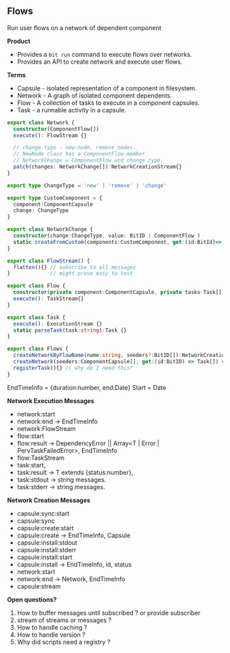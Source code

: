 **Flows**
---------
Run user flows on a network of dependent component

**Product**
- Provides a `bit run` command to execute flows over networks.
- Provides an API to create network and execute user flows.

**Terms**
- Capsule - isolated representation of a component in filesystem.
- Network - A graph of isolated component dependents.
- Flow - A collection of tasks to execute in a component capsules.
- Task - a runnable activity in a capsule.

```ts
export class Network {
  constructor(ComponentFlow[])
  execute(): FlowStream {}

  // change type - new-node, remove nodes.
  // NewNode class has a ComponentFlow member
  // NetworkChange = ComponentFlow and change type.
  patch(changes: NetworkChange[]):NetworkCreationStream{}
}

export type ChangeType = 'new' | 'remove' | 'change'

export type CustomComponent = {
  component:ComponentCapsule
  change: ChangeType
}

export class NetworkChange {
  constructor(change:ChangeType, value: BitID | ComponentFlow )
  static createFromCustom(components:CustomComponent, get:(id:BitId)=> Task[]):NetworkChange[]
}

export class FlowStream() {
  flatten(){} // subscribe to all messages
}             // might prove easy to test

export class Flow {
  constructor(private component:ComponentCapsule, private tasks:Task[]) {}
  execute(): TaskStream{}
}

export class Task {
  execute(): ExecutionStream {}
  static parseTask(task:string):Task {}
}

export class Flows {
  createNetworkByFlowName(name:string, seeders?:BitID[]):NetworkCreationStream {}  // for Run in workspace
  createNetwork(seeders:ComponentCapsule[], get:(id:BitID) => Task[]) => NetworkCreationStream {} // for compile
  registerTask(){} // why do I need this?
}
```
EndTimeInfo = {duration:number, end:Date}
Start = Date

**Network Execution Messages**
- network:start
- network:end -> EndTimeInfo
- network:FlowStream
- flow:start
- flow:result -> DependencyError || Array<T | Error | PervTaskFailedError>, EndTimeInfo
- flow:TaskStream
- task:start,
- task:result -> T extends {status:number},
- task:stdout -> string messages.
- task:stderr -> string messages.


**Network Creation Messages**
- capsule:sync:start
- capsule:sync
- capsule:create:start
- capsule:create -> EndTimeInfo, Capsule
- capsule:install:stdout
- capsule:install:stderr
- capsule:install:start
- capsule:install -> EndTimeInfo, id, status
- network:start
- network:end -> Network, EndTimeInfo
- capsule:stream

**Open questions?**
1. How to buffer messages until subscribed ? or provide subscriber
2. stream of streams or messages ?
3. How to handle caching ?
4. How to handle version ?
5. Why did scripts need a registry ?

